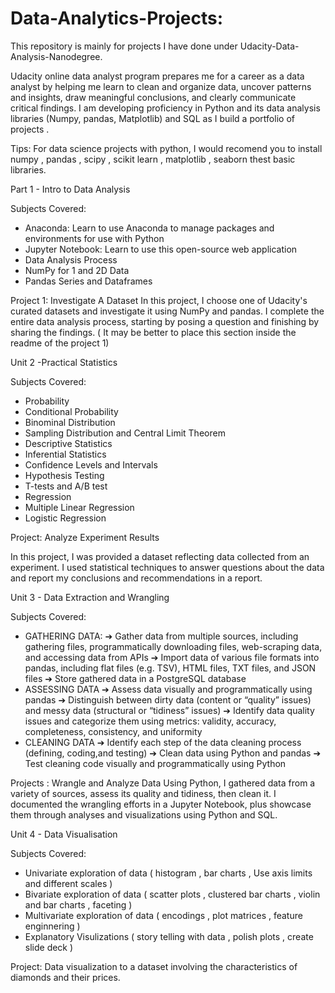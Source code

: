 # Data-Analytics-Projects:
This repository is mainly for projects I have done under Udacity-Data-Analysis-Nanodegree. 

Udacity online data analyst program prepares me for a career as a data analyst by helping me learn to clean and organize data, uncover patterns and insights, draw meaningful conclusions, and clearly communicate critical findings. I am developing proficiency in Python and its data analysis libraries (Numpy, pandas, Matplotlib) and SQL as I build a portfolio of projects .

Tips: For data science projects with python, I would recomend you to install numpy , pandas , scipy , scikit learn , matplotlib , seaborn thest basic libraries. 



Part 1 - Intro to Data Analysis

Subjects Covered:
* Anaconda: Learn to use Anaconda to manage packages and environments for use with Python
* Jupyter Notebook: Learn to use this open-source web application 
* Data Analysis Process
* NumPy for 1 and 2D Data
* Pandas Series and Dataframes

Project 1: Investigate A Dataset 
In this project, I choose one of Udacity's curated datasets and investigate it using NumPy and pandas.
I complete the entire data analysis process, starting by posing a question and finishing by sharing the findings. 
( It may be better to place this section inside the readme of the project 1) 



Unit 2 -Practical Statistics 

Subjects Covered:
* Probability
* Conditional Probability
* Binominal Distribution
* Sampling Distribution and Central Limit Theorem
* Descriptive Statistics
* Inferential Statistics
* Confidence Levels and Intervals
* Hypothesis Testing
* T-tests and A/B test
* Regression
* Multiple Linear Regression
* Logistic Regression

Project:
Analyze Experiment Results

In this project, I was provided a dataset reflecting data collected from an experiment. I used
statistical techniques to answer questions about the data and report my conclusions and recommendations in a report.



Unit 3 - Data Extraction and Wrangling

Subjects Covered:
* GATHERING DATA: 
   ➔ Gather data from multiple sources, including gathering files, programmatically downloading files, web-scraping data, and accessing data from APIs
   ➔ Import data of various file formats into pandas, including flat files (e.g. TSV), HTML files, TXT files, and JSON files
   ➔ Store gathered data in a PostgreSQL database
* ASSESSING DATA 
   ➔ Assess data visually and programmatically using pandas
   ➔ Distinguish between dirty data (content or “quality” issues) and messy data (structural or “tidiness” issues)
   ➔ Identify data quality issues and categorize them using metrics: validity, accuracy, completeness, consistency, and uniformity
* CLEANING DATA 
   ➔ Identify each step of the data cleaning process (defining, coding,and testing)
   ➔ Clean data using Python and pandas
   ➔ Test cleaning code visually and programmatically using Python

Projects : Wrangle and Analyze Data
Using Python, I gathered data from a variety of sources, assess its quality and tidiness, then clean it. I documented the wrangling efforts in a Jupyter Notebook, plus showcase them through analyses and visualizations using Python and SQL.



Unit 4 - Data Visualisation

Subjects Covered:
* Univariate exploration of data ( histogram , bar charts , Use axis limits and different scales ) 
* Bivariate exploration of data ( scatter plots , clustered bar charts , violin and bar charts , faceting )
* Multivariate exploration of data ( encodings , plot matrices , feature enginnering )
* Explanatory Visulizations ( story telling with data ,  polish plots , create slide deck ) 

Project:
Data visualization to a dataset involving the characteristics of diamonds and their prices.




